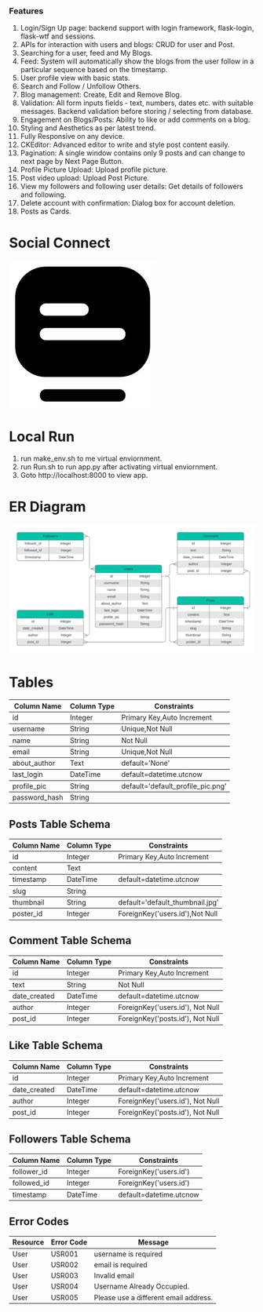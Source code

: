 ### Features

1.	Login/Sign Up page: backend support with login framework, flask-login, flask-wtf and sessions.
2.	APIs for interaction with users and blogs: CRUD for user and Post.
3.	Searching for a user, feed and My Blogs.
4.	Feed: System will automatically show the blogs from the user follow in a particular sequence based on the timestamp.
5.	User profile view with basic stats.
6.	Search and Follow / Unfollow Others.
7.	Blog management: Create, Edit and Remove Blog.
8.	Validation: All form inputs fields - text, numbers, dates etc. with suitable messages. Backend validation before storing / selecting from database.
9.	Engagement on Blogs/Posts: Ability to like or add comments on a blog.
10.	Styling and Aesthetics as per latest trend.
11.	Fully Responsive on any device.
12.	CKEditor: Advanced editor to write and style post content easily.
13.	Pagination: A single window contains only 9 posts and can change to next page by Next Page Button.
14.	Profile Picture Upload: Upload profile picture.
15.	Post video upload: Upload Post Picture.
16.	View my followers and following user details: Get details of followers and following.
17.	Delete account with confirmation: Dialog box for account deletion.
18.	Posts as Cards.


# Social Connect
<img src="./web_pic/blog-black.png" alt="Image" style="width: 300px;">

# Local Run
1. run make_env.sh to me virtual enviornment.
2. run Run.sh to run app.py after activating virtual enviornment.
3. Goto http://localhost:8000 to view app.

# ER Diagram
![Image](https://raw.githubusercontent.com/bhavesh-21/Images/2992094a1d9a887e37d66461adda5c32e80ba715/MAD-1-BlogLite-ER-diagram.png)

# Tables
<table>
<thead>
        <th>Column Name</th>
        <th>Column Type</th>
        <th>Constraints</th>
      </thead>
      <tbody>
      <tr>
        <td>id</td>
        <td>Integer</td>
        <td>Primary Key,Auto Increment</td>
      </tr>
      </tbody>
      <tbody>
      <tr>
        <td>username</td>
        <td>String</td>
        <td>Unique,Not Null</td>
      </tr>
      </tbody>
      <tbody>
      <tr>
        <td>name</td>
        <td>String</td>
        <td>Not Null</td>
      </tr>
      </tbody>
      <tbody>
      <tr>
        <td>email</td>
        <td>String</td>
        <td>Unique,Not Null</td>
      </tr>
      </tbody>
      <tbody>
      <tr>
        <td>about_author</td>
        <td>Text</td>
        <td>default='None'</td>
      </tr>
      </tbody>
      <tbody>
      <tr>
        <td>last_login</td>
        <td>DateTime</td>
        <td>default=datetime.utcnow</td>
      </tr>
      </tbody>
      <tbody>
      <tr>
        <td>profile_pic</td>
        <td>String</td>
        <td>default='default_profile_pic.png'</td>
      </tr>
      </tbody>
      <tbody>
      <tr>
        <td>password_hash</td>
        <td>String</td>
        <td></td>
      </tr>
      </tbody>
    </table>  
      <h2>Posts Table Schema</h2>  <table>
      <thead>
        <th>Column Name</th>
        <th>Column Type</th>
        <th>Constraints</th>
      </thead>
      <tbody>
      <tr>
        <td>id</td>
        <td>Integer</td>
        <td>Primary Key,Auto Increment</td>
      </tr>
      </tbody>
      <tbody>
      <tr>
        <td>content</td>
        <td>Text</td>
        <td></td>
      </tr>
      </tbody>
      <tbody>
      <tr>
        <td>timestamp</td>
        <td>DateTime</td>
        <td>default=datetime.utcnow </td>
      </tr>
      </tbody>
      <tbody>
      <tr>
        <td>slug</td>
        <td>String</td>
        <td></td>
      </tr>
      </tbody>
      <tbody>
      <tr>
        <td>thumbnail</td>
        <td>String</td>
        <td>default='default_thumbnail.jpg'</td>
      </tr>
      </tbody>
      <tbody>
      <tr>
        <td>poster_id</td>
        <td>Integer</td>
        <td>ForeignKey('users.id'),Not Null</td>
      </tr>
      </tbody>
    </table>
    <h2>Comment Table Schema</h2>  <table>
      <thead>
        <th>Column Name</th>
        <th>Column Type</th>
        <th>Constraints</th>
      </thead>
      <tbody>
      <tr>
        <td>id</td>
        <td>Integer</td>
        <td>Primary Key,Auto Increment</td>
      </tr>
      </tbody>
      <tbody>
      <tr>
        <td>text</td>
        <td>String</td>
        <td>Not Null</td>
      </tr>
      </tbody>
      <tbody>
      <tr>
        <td>date_created</td>
        <td>DateTime</td>
        <td>default=datetime.utcnow</td>
      </tr>
      </tbody>
      <tbody>
      <tr>
        <td>author</td>
        <td>Integer</td>
        <td>ForeignKey('users.id'), Not Null</td>
      </tr>
      </tbody>
      <tbody>
      <tr>
        <td>post_id</td>
        <td>Integer</td>
        <td>ForeignKey('posts.id'), Not Null</td>
      </tr>
      </tbody>
    </table>
    <h2>Like Table Schema</h2>  <table>
      <thead>
        <th>Column Name</th>
        <th>Column Type</th>
        <th>Constraints</th>
      </thead>
      <tbody>
      <tr>
        <td>id</td>
        <td>Integer</td>
        <td>Primary Key,Auto Increment</td>
      </tr>
      </tbody>
      <tbody>
      <tr>
        <td>date_created</td>
        <td>DateTime</td>
        <td>default=datetime.utcnow</td>
      </tr>
      </tbody>
      <tbody>
      <tr>
        <td>author</td>
        <td>Integer</td>
        <td>ForeignKey('users.id'), Not Null</td>
      </tr>
      </tbody>
      <tbody>
      <tr>
        <td>post_id</td>
        <td>Integer</td>
        <td>ForeignKey('posts.id'), Not Null</td>
      </tr>
      </tbody>
    </table>
    <h2>Followers Table Schema</h2>  <table>
      <thead>
        <th>Column Name</th>
        <th>Column Type</th>
        <th>Constraints</th>
      </thead>
      <tbody>
      <tr>
        <td>follower_id</td>
        <td>Integer</td>
        <td>ForeignKey('users.id')</td>
      </tr>
      </tbody>
      <tbody>
      <tr>
        <td>followed_id</td>
        <td>Integer</td>
        <td>ForeignKey('users.id')</td>
      </tr>
      </tbody>
      <tbody>
      <tr>
        <td>timestamp</td>
        <td>DateTime</td>
        <td>default=datetime.utcnow</td>
      </tr>
      </tbody>
    </table> 
    <h2> Error Codes </h2>  <table>
      <thead>
        <th>Resource</th>
        <th>Error Code</th>
        <th>Message</th>
      </thead>
      <tbody>
      <tr>
        <td>User</td>
        <td>USR001</td>
        <td>username is required</td>
      </tr>
      <tr>
        <td>User</td>
        <td>USR002</td>
        <td>email is required</td>
      </tr>
      <tr>
        <td>User</td>
        <td>USR003</td>
        <td>Invalid email</td>
      </tr>
      <tr>
        <td>User</td>
        <td>USR004</td>
        <td>Username Already Occupied.</td>
      </tr>
      <tr>
        <td>User</td>
        <td>USR005</td>
        <td>Please use a different email address.</td>
      </tr>
      </tbody>
    </table>
